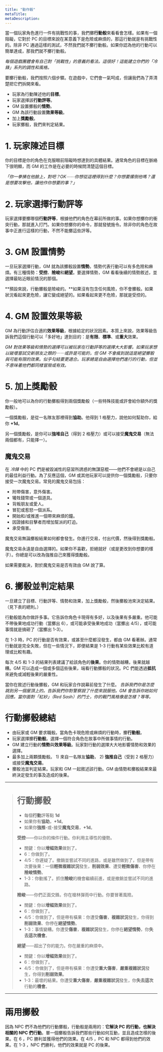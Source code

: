 ```yaml
---
title: "動作骰"
metaTitle: 
metaDescription: 
---
```


當一個玩家角色進行一件有挑戰性的事，我們擲**行動骰**來看看會怎樣。如果有一個阻礙，它對於 PC 的目標來說在某意義下是危險或麻煩的，那這行動就是有挑戰性的。除非 PC 通過這樣的測試，不然我們就不擲行動骰。如果你認為他的行動可以簡單達成，那我們就不擲行動骰。

_每個遊戲團體會有自己對「挑戰性」的意義的看法。這很好！這能建立你們的「冷鋒」系列的調性和風格。_

要擲行動骰，我們按照六個步驟。在遊戲中，它們會一氣呵成，但讓我們為了弄清楚把它們拆開來看。

* 玩家為行動陳述他的**目標**。
* 玩家選擇該**行動評等**。
* GM 設置擲骰的**情勢**。
* GM 為該行動設置**效果等級**。
* 加上**獎勵骰**。
* 玩家擲骰，我們來判定結果。

# 1. 玩家陳述目標

你的目標是你的角色在克服眼前阻礙時想達到的具體結果。通常角色的目標在脈絡下很明顯，而 GM 的工作是在必要的時候問清楚這個目標。

_「你一拳揍在他臉上，對吧？OK⋯⋯你想從這裡得到什麼？你想要撂倒他嗎？還是想要攻擊他，讓他作你想要的事？」_

# 2. 玩家選擇行動評等

玩家選擇要擲哪個**行動評等**，根據他們的角色在幕前所做的事。如果你想擲你的<span class="game-term">衝突</span>行動，那就進入打鬥。如果你想擲你的<span class="game-term">命令</span>，那就發號施令。除非你的角色在故事中正進行這樣的行動，不然不能擲這些評等。

# 3. GM 設置情勢

一旦玩家選擇行動，GM 就為該擲骰設置**情勢**。情勢代表行動可以有多危險和麻煩。有三種情勢：**受控**、**險峻**和**絕望**。要選擇情勢，GM 看看後續的情勢敘述，並選擇最貼近眼前情況的那個。

**預設來說，行動擲骰是險峻的。**如果沒有包含任何風險，你不會擲骰。如果狀況看起來更危險，讓它變成絕望的。如果看起來更不危險，那就是受控的。

# 4. GM 設置效果等級

GM 為行動評估合適的**效果等級**，根據給定的狀況因素。本質上來說，效果等級告訴我們這個行動可以「多好地」達到目的：是**有限**、**標準**、或**重大**效果。

_GM 對效果等級和情勢的選擇可以被玩家在行動評等的選擇大大影響。如果玩家想以<span class="game-term">破壞</span>嘗試交新朋友之類的⋯⋯或許是可能的，但 GM 不會瘋到說這是絕望擲骰與可能有限的效果。似乎<span class="game-term">勾結</span>要更適合。玩家總是自由選擇他們進行的行動，但並不意味著他們都同樣冒險或有效。_

# 5. 加上獎勵骰

你一般地可以為你的行動擲骰得到兩個獎勵骰（一些特殊技能或許會給你額外的獎勵骰）。

一個獎勵骰，是從一名隊友那裡得到**協助**。他得到 1 格壓力，說他如何幫助你，給你 **+1d**。

另一個獎勵骰，是你可以**強堆自己**（得到 2 格壓力）或可以接受**魔鬼交易**（無法兩個都有，只能擇一）。

## 魔鬼交易

在 _冷鋒_ 中的 PC 們是被毀滅性的惡習所誘惑的無謀惡棍——他們不會總是以自己的最佳利益行動。為了反應這個，GM 或其他玩家可以提供你一個獎勵骰，只要你接受一次魔鬼交易。常見的魔鬼交易包括：

* 附帶傷害，意外傷害。
* 犧牲<span class="game-term">錢幣</span>或一個道具。
* 背叛朋友或愛人。
* 冒犯或惹怒一個派系。
* 開始和/或推進一個帶來麻煩的鐘。
* 因證據和目擊者而增加幫派的<span class="game-term">盯迫</span>。
* 承受傷害。

魔鬼交易無論擲骰結果如何都會發生。你進行交易，付出代價，然後得到獎勵骰。

魔鬼交易永遠是自由選擇的。如果你不喜歡，拒絕就好（或是更改到你想要的樣子）。你總是可以改為強推自己來獲得獎勵骰。

如果需要裁決，對於魔鬼交易是否有效由 GM 說了算。

# 6. 擲骰並判定結果

一旦建立了目標、行動評等、情勢和效果，加上獎勵骰，然後擲骰池來決定結果。（見下表的總則。）

行動骰能為你做許多事。它告訴你角色卡現得有多好，以及後果有多嚴重。他可能不帶後果地成功行動（當擲出 <span class="game-term">6</span>），或可能承受後果地成功（當擲出 <span class="game-term">4/5</span>），或可能事情就是搞砸了（當擲出 <span class="game-term">1-3</span>）。

在 <span class="game-term">1-3</span> 時，PC 的行動是否有效果，或甚至什麼都沒發生，都由 GM 看著辦。通常行動就是完全失敗，但在一些情況下，即便結果是 <span class="game-term">1-3</span> 行動有某些效果比較有道理或比較有趣。

每次 <span class="game-term">4/5</span> 和 <span class="game-term">1-3</span> 的結果列表建議了給該角色的**後果**。你的情勢越糟，後果就越糟。GM 可以造成一個或多個這些後果，端看行動擲骰的狀況。PC 們能透過**抵抗**來避免或減輕後果的嚴重性。

當你在敘述行動後擲骰，GM 和玩家合作說幕前發生了什麼。 _告訴我們你是怎麼跳到另一個屋頂上的。告訴我們你對警察說了什麼來說服他。GM 會告訴你她如何回應。當你面對「紅紗」（Red Sash）的鬥士，你的戰鬥風格像是怎樣？等等。_

# 行動擲骰總結

* 由玩家或 GM 要求職骰。當角色卡現危險或麻煩的行動時，擲**行動骰**。
* 玩家選擇擲**行動骰**。選擇一個符合角色在故事中所做事情的行動。
* GM 建立行動的**情勢**與**效果等級**。玩家對行動的選擇大大地影響情勢和效果的選擇。
* 最多加上兩顆獎勵骰。 1) 來自一名隊友**協助**， 2) **強推自己**（受到 2 格壓力）或接受**魔鬼交易**。
* 擲骰池並判定結果。玩家和 GM 一起敘述該行動。GM 由情勢和擲骰結果來最終決定發生的事及造成的後果。

---

> # 行動擲骰
> 
> - 每個**行動**評等點 **1d**
> - 如果你有**協助**，**+1d**。
> - 如果你**強推**-或-接受**魔鬼交易**，**+1d**。
> 
> **受控**——你以你的條件行動。你利用主導性的優勢。
> 
> * <span class="game-term">關鍵</span>：你以<strong>增幅效果</strong>做到了。
> * <span class="game-term">6</span>：你做到了。
> * <span class="game-term">4/5</span>：你遲疑了。撤銷並嘗試不同的進路，或是雖然做到了，但是帶有次要後果：一個<strong>輕微複雜狀況</strong>發生，<strong>削弱效果</strong>、遭受<strong>輕微傷害</strong>、你停在<strong>險峻情勢</strong>。
> * <span class="game-term">1-3</span>：你動搖了。抓住<strong>險峻</strong>的機會繼續前進，或是撤銷並嘗試不同的進路。
> 
> **險峻**——你們正面交鋒。你在槍林彈雨中行動。你要冒著風險。
> 
> * <span class="game-term">關鍵</span>：你以<strong>增幅效果</strong>做到了。
> * <span class="game-term">6</span>：你做到了。
> * <span class="game-term">4/5</span>：你做到了，但是帶有橫果：你遭受<strong>傷害</strong>，<strong>複雜狀況</strong>發生，你得到<strong>削弱效果</strong>、你停在<strong>絕望情勢</strong>。
> * <span class="game-term">1-3</span>：事情變糟。你遭受<strong>傷害</strong>，<strong>複雜狀況</strong>發生，你停在<strong>絕望情勢</strong>，你<strong>失去這次機會</strong>。
> 
> **絕望**——超出了你的能力。你在嚴重的麻煩中。
> 
> * <span class="game-term">關鍵</span>：你以<strong>增幅效果</strong>做到了。
> * <span class="game-term">6</span>：你做到了。
> * <span class="game-term">4/5</span>：你做到了，但是帶有橫果：你遭受<strong>重大傷害</strong>，<strong>嚴重複雜狀況</strong>發生，你得到<strong>削弱效果</strong>。
> * <span class="game-term">1-3</span>：最壞的結果。你遭受<strong>重大傷害</strong>，<strong>嚴重複雜狀況</strong>發生，你<strong>失去這次</strong>行動的<strong>機會</strong>。

---

# 兩用擲骰

因為 NPC 們不為他們的行動擲骰，行動骰是兩用的：**它解決 PC 的行動，也解決相關的 NPC 們行動**。單一個擲骰告訴我們那些行動如何互動，並且造成怎樣的後果。在 <span class="game-term">6</span> ，PC 勝利並獲得他們的效果。在 <span class="game-term">4/5</span> ，PC 和 NPC 都得到他們的效果。在 <span class="game-term">1-3</span> ，NPC 們勝利，他們的效果就是 PC 的後果。